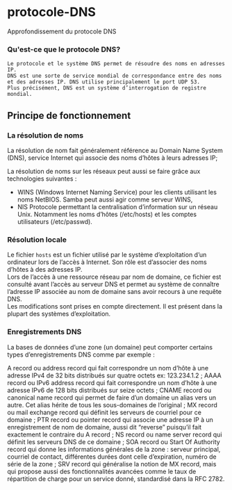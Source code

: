 # protocole-DNS
Approfondissement du protocole DNS

### Qu'est-ce que le protocole DNS?
```
Le protocole et le système DNS permet de résoudre des noms en adresses IP.
DNS est une sorte de service mondial de correspondance entre des noms et des adresses IP. DNS utilise principalement le port UDP 53.
Plus précisément, DNS est un système d’interrogation de registre mondial.
```

## Principe de fonctionnement
### La résolution de noms
La résolution de nom fait généralement référence au Domain Name System (DNS), service Internet qui associe des noms d’hôtes à leurs adresses IP;

La résolution de noms sur les réseaux peut aussi se faire grâce aux technologies suivantes :
* WINS (Windows Internet Naming Service) pour les clients utilisant les noms NetBIOS. Samba peut aussi agir comme serveur WINS,
* NIS Protocole permettant la centralisation d’information sur un réseau Unix. Notamment les noms d’hôtes (/etc/hosts) et les comptes utilisateurs (/etc/passwd).

### Résolution locale
Le fichier `hosts` est un fichier utilisé par le système d’exploitation d’un ordinateur lors de l’accès à Internet. Son rôle est d’associer des noms d’hôtes à des adresses IP.<br>
Lors de l’accès à une ressource réseau par nom de domaine, ce fichier est consulté avant l’accès au serveur DNS et permet au système de connaître l’adresse IP associée au nom de domaine sans avoir recours à une requête DNS.<br>
Les modifications sont prises en compte directement. Il est présent dans la plupart des systèmes d’exploitation.

### Enregistrements DNS
La bases de données d’une zone (un domaine) peut comporter certains types d’enregistrements DNS comme par exemple :

A record ou address record qui fait correspondre un nom d’hôte à une adresse IPv4 de 32 bits distribués sur quatre octets ex: 123.234.1.2 ;
AAAA record ou IPv6 address record qui fait correspondre un nom d’hôte à une adresse IPv6 de 128 bits distribués sur seize octets ;
CNAME record ou canonical name record qui permet de faire d’un domaine un alias vers un autre. Cet alias hérite de tous les sous-domaines de l’original ;
MX record ou mail exchange record qui définit les serveurs de courriel pour ce domaine ;
PTR record ou pointer record qui associe une adresse IP à un enregistrement de nom de domaine, aussi dit “reverse” puisqu’il fait exactement le contraire du A record ;
NS record ou name server record qui définit les serveurs DNS de ce domaine ;
SOA record ou Start Of Authority record qui donne les informations générales de la zone : serveur principal, courriel de contact, différentes durées dont celle d’expiration, numéro de série de la zone ;
SRV record qui généralise la notion de MX record, mais qui propose aussi des fonctionnalités avancées comme le taux de répartition de charge pour un service donné, standardisé dans la RFC 2782.
